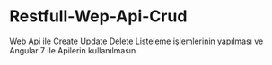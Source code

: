 # Restfull-Wep-Api-Crud
Web Api ile Create Update Delete Listeleme işlemlerinin yapılması ve Angular 7 ile Apilerin kullanılmasın
